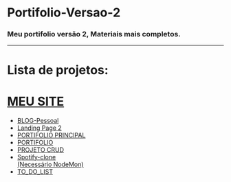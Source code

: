 # Portifolio-Versao-2
<h3> Meu portifolio versão 2, Materiais mais completos. </h3>

-----------------
<h1>Lista de projetos:</h1>
<h1><a href='http://www.denobi.tech/' target='_blank'>MEU SITE </a></h1>
<ul>
 
 <a href='https://github.com/Denobi/Portifolio-Versao-2/tree/main/BLOG-Pessoal' target='_blank'> <li>BLOG-Pessoal</li></a>
 <a href='https://github.com/Denobi/Portifolio-Versao-2/tree/main/Landing%20Page%202' target='_blank'> <li>Landing Page 2</li></a>
 <a href='https://github.com/Denobi/Portifolio-Versao-2/tree/main/PORTIFOLIO%20PRINCIPAL' target='_blank'> <li>PORTIFOLIO PRINCIPAL</li></a>
 <a href='https://github.com/Denobi/Portifolio-Versao-2/tree/main/PORTIFOLIO' target='_blank'> <li>PORTIFOLIO</li></a>
 <a href='https://github.com/Denobi/Portifolio-Versao-2/tree/main/PROJETO%20CRUD' target='_blank'> <li>PROJETO CRUD</li></a>
 <a href='https://github.com/Denobi/Portifolio-Versao-2/tree/main/Spotify-clone' target='_blank'> <li>Spotify-clone</li> <span>(Necessário NodeMon)</span></a>
 <a href='https://github.com/Denobi/Portifolio-Versao-2/tree/main/TO_DO_LIST' target='_blank'> <li>TO_DO_LIST</li></a>
</ul>
